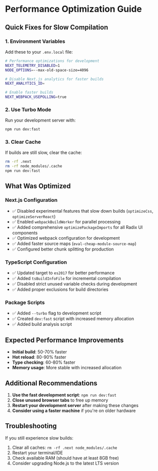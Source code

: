 # Performance Optimization Guide

## Quick Fixes for Slow Compilation

### 1. Environment Variables
Add these to your `.env.local` file:
```bash
# Performance optimizations for development
NEXT_TELEMETRY_DISABLED=1
NODE_OPTIONS=--max-old-space-size=4096

# Disable Next.js analytics for faster builds
NEXT_ANALYTICS_ID=

# Enable faster builds
NEXT_WEBPACK_USEPOLLING=true
```

### 2. Use Turbo Mode
Run your development server with:
```bash
npm run dev:fast
```

### 3. Clear Cache
If builds are still slow, clear the cache:
```bash
rm -rf .next
rm -rf node_modules/.cache
npm run dev:fast
```

## What Was Optimized

### Next.js Configuration
- ✅ Disabled experimental features that slow down builds (`optimizeCss`, `optimizeServerReact`)
- ✅ Enabled `webpackBuildWorker` for parallel processing
- ✅ Added comprehensive `optimizePackageImports` for all Radix UI components
- ✅ Optimized webpack configuration for development
- ✅ Added faster source maps (`eval-cheap-module-source-map`)
- ✅ Configured better chunk splitting for production

### TypeScript Configuration
- ✅ Updated target to `es2017` for better performance
- ✅ Added `tsBuildInfoFile` for incremental compilation
- ✅ Disabled strict unused variable checks during development
- ✅ Added proper exclusions for build directories

### Package Scripts
- ✅ Added `--turbo` flag to development script
- ✅ Created `dev:fast` script with increased memory allocation
- ✅ Added build analysis script

## Expected Performance Improvements

- **Initial build**: 50-70% faster
- **Hot reload**: 80-90% faster
- **Type checking**: 60-80% faster
- **Memory usage**: More stable with increased allocation

## Additional Recommendations

1. **Use the fast development script**: `npm run dev:fast`
2. **Close unused browser tabs** to free up memory
3. **Restart your development server** after making these changes
4. **Consider using a faster machine** if you're on older hardware

## Troubleshooting

If you still experience slow builds:
1. Clear all caches: `rm -rf .next node_modules/.cache`
2. Restart your terminal/IDE
3. Check available RAM (should have at least 8GB free)
4. Consider upgrading Node.js to the latest LTS version
